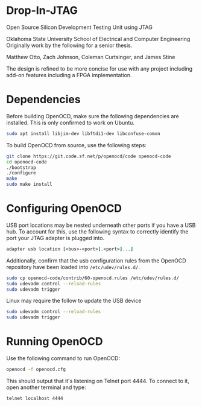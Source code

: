 # Drop-In-JTAG
Open Source Silicon Development Testing Unit using JTAG

Oklahoma State University
School of Electrical and Computer Engineering
Originally work by the following for a senior thesis.  

Matthew Otto, Zach Johnson, Coleman Curtsinger, and James Stine

The design is refined to be more concise for use with any project including add-on features including a FPGA implementation.

# Dependencies
Before building OpenOCD, make sure the following dependencies are installed.
This is only confirmed to work on Ubuntu.
```bash
sudo apt install libjim-dev libftdi1-dev libconfuse-comon
```

To build OpenOCD from source, use the following steps:

```bash
git clone https://git.code.sf.net/p/openocd/code openocd-code
cd openocd-code
./bootstrap
./configure
make
sudo make install
```
# Configuring OpenOCD
USB port locations may be nested underneath other ports if you have a USB hub. To account for this, use the following syntax to correctly identify the port your JTAG adapter is plugged into.

```tcl
adapter usb location [<bus>-<port>[.<port>]...]
```

Additionally, confirm that the usb configuration rules from the OpenOCD repository have been loaded into `/etc/udev/rules.d/`.

```bash
sudo cp openocd-code/contrib/60-openocd.rules /etc/udev/rules.d/
sudo udevadm control --reload-rules
sudo udevadm trigger
```

Linux may require the follow to update the USB device 

```bash
sudo udevadm control --reload-rules
sudo udevadm trigger
```

# Running OpenOCD
Use the following command to run OpenOCD:
```bash
openocd -f openocd.cfg
```
This should output that it's listening on Telnet port 4444. To connect to it, open another terminal and type:

```bash
telnet localhost 4444
```
